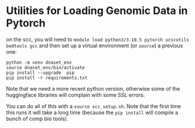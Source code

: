 # Utilities for Loading Genomic Data in Pytorch

on the scc, you will need to `module load python3/3.10.5 pytorch ucscutils bedtools gcc`
and then set up a virtual environment (or `source`) a previous one:
```
python -m venv dnaset_env
source dnaset_env/bin/activate
pip install --upgrade  pip
pip install -r requirements.txt
```

Note that we need a more recent python version, otherwise some of the huggingface libraries will complain with some SSL errors.

You can do all of this with a `source scc_setup.sh`. Note that the first time this runs it will take a long time (because the `pip install`
will compile a bunch of comp bio tools).